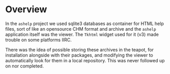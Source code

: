 # Overview

In the `ashelp` project we used sqlite3 databases as container for
HTML help files, sort of like an opensource CHM format and archive and
the `ashelp` application itself was the viewer. The `Tkhtml` widget
used for it (v3) made trouble on some platforms IIRC.

There was the idea of possible storing these archives in the teapot,
for installation alongside with their packages, and modifying the
viewer to automatically look for them in a local repository. This was
never followed up on nor completed.
